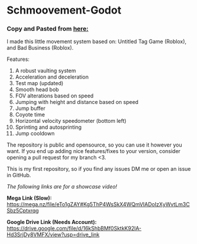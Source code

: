 # Schmoovement-Godot

### Copy and Pasted from [here:](https://forum.godotengine.org/t/3d-schmovement-system-showcase/97992/2)

I made this little movement system based on: Untitled Tag Game (Roblox), and Bad Business (Roblox).

Features:
1. A robust vaulting system
2. Acceleration and deceleration
4. Test map (updated)
5. Smooth head bob
6. FOV alterations based on speed
7. Jumping with height and distance based on speed
8. Jump buffer
9. Coyote time
10. Horizontal velocity speedometer (bottom left)
11. Sprinting and autosprinting
12. Jump cooldown

The repository is public and opensource, so you can use it however you want.
If you end up adding nice features/fixes to your version, consider opening a pull request for my branch <3.

This is my first repository, so if you find any issues DM me or open an issue in GitHub.

*The following links are for a showcase video!*

**Mega Link (Slow):**
https://mega.nz/file/eTo1gZAY#Kg5ThP4WsSkX4WQmVIADoIzXyWvtLm3CSbz5Cptxrqg

**Google Drive Link (Needs Account):**
https://drive.google.com/file/d/16kShbBMf0SktkK92lA-Hd3SrjDy8VMFX/view?usp=drive_link
